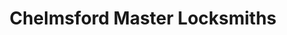 ---
title: "Chelmsford Master Locksmiths"
url: /chelmsford/chelmsford-master-locksmiths/
shop: Schlüsseldienst
---